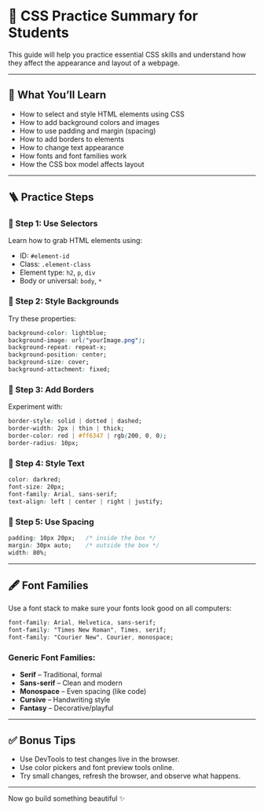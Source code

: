 
# 🧠 CSS Practice Summary for Students

This guide will help you practice essential CSS skills and understand how they affect the appearance and layout of a webpage.

---

## 🎯 What You’ll Learn

- How to select and style HTML elements using CSS
- How to add background colors and images
- How to use padding and margin (spacing)
- How to add borders to elements
- How to change text appearance
- How fonts and font families work
- How the CSS box model affects layout

---

## 🪜 Practice Steps

### 🔹 Step 1: Use Selectors

Learn how to grab HTML elements using:

- ID: `#element-id`
- Class: `.element-class`
- Element type: `h2`, `p`, `div`
- Body or universal: `body`, `*`

### 🔹 Step 2: Style Backgrounds

Try these properties:

```css
background-color: lightblue;
background-image: url("yourImage.png");
background-repeat: repeat-x;
background-position: center;
background-size: cover;
background-attachment: fixed;
```

### 🔹 Step 3: Add Borders

Experiment with:

```css
border-style: solid | dotted | dashed;
border-width: 2px | thin | thick;
border-color: red | #ff6347 | rgb(200, 0, 0);
border-radius: 10px;
```

### 🔹 Step 4: Style Text

```css
color: darkred;
font-size: 20px;
font-family: Arial, sans-serif;
text-align: left | center | right | justify;
```

### 🔹 Step 5: Use Spacing

```css
padding: 10px 20px;   /* inside the box */
margin: 30px auto;    /* outside the box */
width: 80%;
```

---

## 🖋️ Font Families

Use a font stack to make sure your fonts look good on all computers:

```css
font-family: Arial, Helvetica, sans-serif;
font-family: "Times New Roman", Times, serif;
font-family: "Courier New", Courier, monospace;
```

### Generic Font Families:
- **Serif** – Traditional, formal
- **Sans-serif** – Clean and modern
- **Monospace** – Even spacing (like code)
- **Cursive** – Handwriting style
- **Fantasy** – Decorative/playful

---

## ✅ Bonus Tips

- Use DevTools to test changes live in the browser.
- Use color pickers and font preview tools online.
- Try small changes, refresh the browser, and observe what happens.

---

Now go build something beautiful ✨
